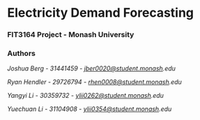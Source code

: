 # Electricity Demand Forecasting

### FIT3164 Project - Monash University

### Authors
_Joshua Berg - 31441459 - jber0020@student.monash.edu_

_Ryan Hendler - 29726794 - rhen0008@student.monash.edu_

_Yangyi Li - 30359732 - ylii0262@student.monash.edu_

_Yuechuan Li - 31104908 - ylii0354@student.monash.edu_

